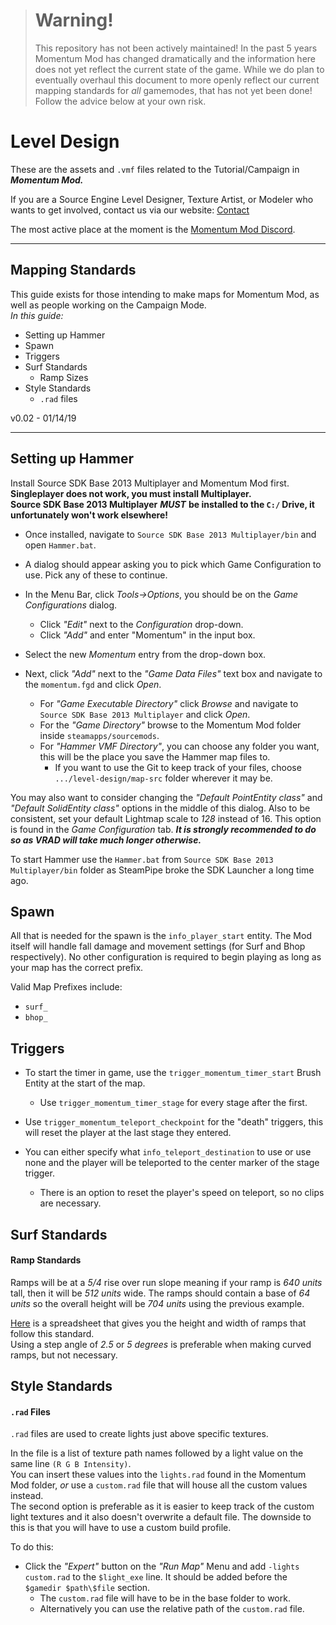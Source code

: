 > # **Warning!**
> 
> This repository has not been actively maintained! In the past 5 years 
> Momentum Mod has changed dramatically and the information here does not
> yet reflect the current state of the game. While we do plan to eventually overhaul
> this document to more openly reflect our current mapping standards for *all* gamemodes, that has not yet been done!
> Follow the advice below at your own risk.

# Level Design
These are the assets and `.vmf` files related to the Tutorial/Campaign in ***Momentum Mod.***

If you are a Source Engine Level Designer, Texture Artist, or Modeler who wants to get involved, contact us via our website: [Contact](http://momentum-mod.org/contact)  

The most active place at the moment is the [Momentum Mod Discord](https://discord.gg/wQWkRb6).

---

## Mapping Standards
This guide exists for those intending to make maps for Momentum Mod, as well as people working on the Campaign Mode.  
_In this guide:_

 * Setting up Hammer
 * Spawn
 * Triggers
 * Surf Standards
 	* Ramp Sizes
 * Style Standards
 	* `.rad` files

v0.02 - 01/14/19

---

## Setting up Hammer
Install Source SDK Base 2013 Multiplayer and Momentum Mod first. **Singleplayer does not work, you must install Multiplayer.**  
**Source SDK Base 2013 Multiplayer** ***MUST*** **be installed to the `C:/` Drive, it unfortunately won't work elsewhere!**

* Once installed, navigate to `Source SDK Base 2013 Multiplayer/bin` and open `Hammer.bat`.

* A dialog should appear asking you to pick which Game Configuration to use. Pick any of these to continue.

* In the Menu Bar, click _Tools->Options_, you should be on the _Game Configurations_ dialog.
  * Click _"Edit"_ next to the _Configuration_ drop-down.
  * Click _"Add"_ and enter "Momentum" in the input box.
  
* Select the new _Momentum_ entry from the drop-down box.

* Next, click _"Add"_ next to the _"Game Data Files"_ text box and navigate to the `momentum.fgd` and click _Open_.
  * For _"Game Executable Directory"_ click _Browse_ and navigate to `Source SDK Base 2013 Multiplayer` and click _Open_.
  * For the _"Game Directory"_ browse to the Momentum Mod folder inside `steamapps/sourcemods`.
  * For _"Hammer VMF Directory"_, you can choose any folder you want, this will be the place you save the Hammer map files to.
    * If you want to use the Git to keep track of your files, choose `.../level-design/map-src` folder wherever it may be. 

You may also want to consider changing the _"Default PointEntity class"_ and _"Default SolidEntity class"_ options in the middle of this dialog.
Also to be consistent, set your default Lightmap scale to *128* instead of 16. This option is found in the _Game Configuration_ tab.
___It is strongly recommended to do so as VRAD will take much longer otherwise.___

To start Hammer use the `Hammer.bat` from `Source SDK Base 2013 Multiplayer/bin` folder as SteamPipe broke the SDK Launcher a long time ago.

## Spawn
All that is needed for the spawn is the `info_player_start` entity. The Mod itself will handle fall damage and movement settings (for Surf and Bhop respectively). No other configuration is required to begin playing as long as your map has the correct prefix.

Valid Map Prefixes include:
* `surf_`
* `bhop_`

## Triggers
* To start the timer in game, use the `trigger_momentum_timer_start` Brush Entity at the start of the map.
  * Use `trigger_momentum_timer_stage` for every stage after the first.
  
* Use `trigger_momentum_teleport_checkpoint` for the "death" triggers, this will reset the player at the last stage they entered.
* You can either specify what `info_teleport_destination` to use or use none and the player will be teleported to the center marker of the stage trigger.
  * There is an option to reset the player's speed on teleport, so no clips are necessary.

## Surf Standards

#### Ramp Standards

Ramps will be at a _5/4_ rise over run slope meaning if your ramp is _640 units_ tall, then it will be _512 units_ wide.
The ramps should contain a base of _64 units_ so the overall height will be _704 units_ using the previous example.  

[Here](https://docs.google.com/spreadsheets/d/1-K8c2F3EVhTpeyzDAoIfdjmWr1s6H8bEtUQy5cfKEJg/edit#gid=0) is a spreadsheet that gives you the height and width of ramps that follow this standard.  
Using a step angle of _2.5_ or _5 degrees_ is preferable when making curved ramps, but not necessary.

## Style Standards

#### `.rad` Files

`.rad` files are used to create lights just above specific textures.  

In the file is a list of texture path names followed by a light value on the same line `(R G B Intensity)`.  
You can insert these values into the `lights.rad` found in the Momentum Mod folder, _or_ use a `custom.rad` file that will house all the custom values instead.  
The second option is preferable as it is easier to keep track of the custom light textures and it also doesn't overwrite a default file.
The downside to this is that you will have to use a custom build profile. 

To do this:
* Click the _"Expert"_ button on the _"Run Map"_ Menu and add `-lights custom.rad` to the `$light_exe` line. It should be added before the `$gamedir $path\$file` section. 
  * The `custom.rad` file will have to be in the base folder to work.
  * Alternatively you can use the relative path of the `custom.rad` file.
